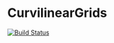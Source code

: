 # CurvilinearGrids

[![Build Status](https://github.com/smil/CurvilinearGrids.jl/actions/workflows/CI.yml/badge.svg?branch=main)](https://github.com/smil/CurvilinearGrids.jl/actions/workflows/CI.yml?query=branch%3Amain)
